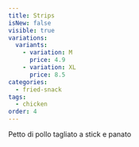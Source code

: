```yaml
---
title: Strips
isNew: false
visible: true
variations:
  variants:
    - variation: M
      price: 4.9
    - variation: XL
      price: 8.5
categories:
  - fried-snack
tags:
  - chicken
order: 4
---
```


Petto di pollo tagliato a stick e panato
